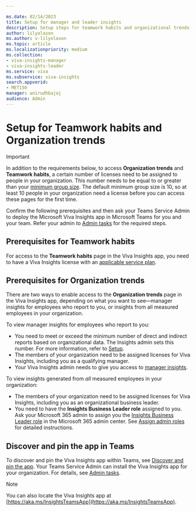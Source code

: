 ```yaml
---

ms.date: 02/14/2023
title: Setup for manager and leader insights
description: Setup steps for teamwork habits and organizational trends the Microsoft Viva Insights app.
author: lilyolason
ms.author: v-lilyolason
ms.topic: article
ms.localizationpriority: medium 
ms.collection: 
- viva-insights-manager
- viva-insights-leader
ms.service: viva 
ms.subservice: viva-insights 
search.appverid: 
- MET150 
manager: anirudhbajaj
audience: Admin
---
```


# Setup for Teamwork habits and Organization trends

>[!Important]
>In addition to the requirements below, to access **Organization trends** and **Teamwork habits**, a certain number of licenses need to be assigned to people in your organization. This number needs to be equal to or greater than your [minimum group size](../../advanced/setup-maint/setup.md#minimum-group-size). The default minimum group size is 10, so at least 10 people in your organization need a license before you can access these pages for the first time.

Confirm the following prerequisites and then ask your Teams Service Admin to deploy the Microsoft Viva Insights app in Microsoft Teams for you and your team. Refer your admin to [Admin tasks](../../personal/teams/viva-teams-app-admin-tasks.md) for the required steps.

## Prerequisites for Teamwork habits

For access to the **Teamwork habits** page in the Viva Insights app, you need to have a Viva Insights license with an [applicable service plan](../../personal/overview/plans-environments.md).

## Prerequisites for Organization trends

There are two ways to enable access to the **Organization trends** page in the Viva Insights app, depending on what you want to see—manager insights for employees who report to you, or insights from all measured employees in your organization.

To view manager insights for employees who report to you:

* You need to meet or exceed the minimum number of direct and indirect reports based on organizational data. The Insights admin sets this number. For more information, refer to [Setup](../../advanced/setup-maint/setup.md#minimum-group-size).
* The members of your organization need to be assigned licenses for Viva Insights, including you as a qualifying manager.
* Your Viva Insights admin needs to give you access to [manager insights](../../advanced/setup-maint/manager-settings.md).

To view insights generated from *all* measured employees in your organization:

* The members of your organization need to be assigned licenses for Viva Insights, including you as an organizational business leader.
* You need to have the **Insights Business Leader role** assigned to you. Ask your Microsoft 365 admin to assign you the [Insights Business Leader role](/azure/active-directory/roles/permissions-reference#insights-business-leader) in the Microsoft 365 admin center. See [Assign admin roles](/microsoft-365/admin/add-users/assign-admin-roles) for detailed instructions.

## Discover and pin the app in Teams

To discover and pin the Viva Insights app within Teams, see [Discover and pin the app](../../personal/teams/viva-teams-app-install.md). Your Teams Service Admin can install the Viva Insights app for your organization. For details, see [Admin tasks](../../personal/teams/viva-teams-app-admin-tasks.md).

>[!Note]
>You can also locate the Viva Insights app at [https://aka.ms/InsightsTeamsApp](https://aka.ms/InsightsTeamsApp).

